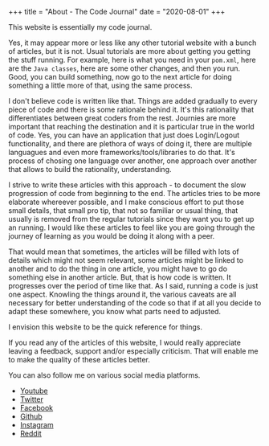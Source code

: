 +++
title = "About - The Code Journal"
date = "2020-08-01"
+++

This website is essentially my code journal.

Yes, it may appear more or less like any other tutorial website with a bunch of articles, but it is not. Usual tutorials are more about getting you getting the stuff running. For example, here is what you need in your `pom.xml`, here are the `Java classes`, here are some other changes, and then you run. Good, you can build something, now go to the next article for doing something a little more of that, using the same process.

I don't believe code is written like that. Things are added gradually to every piece of code and there is some rationale behind it. It's this rationality that differentiates between great coders from the rest. Journies are more important that reaching the destination and it is particular true in the world of code. Yes, you can have an application that just does Login/Logout functionality, and there are plethora of ways of doing it, there are multiple languagues and even more frameworks/tools/libraries to do that. It's process of chosing one language over another, one approach over another that allows to build the rationality, understanding.

I strive to write these articles with this approach - to document the slow progression of code from beginning to the end. The articles tries to be more elaborate whereever possible, and I make conscious effort to put those small details, that small pro tip, that not so familiar or usual thing, that usually is removed from the regular tutorials since they want you to get up an running. I would like these articles to feel like you are going through the journey of learning as you would be doing it along with a peer.

That would mean that sometimes, the articles will be filled with lots of details which might not seem relevant, some articles might be linked to another and to do the thing in one article, you might have to go do something else in another article. But, that is how code is written. It progresses over the period of time like that. As I said, running a code is just one aspect. Knowling the things around it, the various caveats are all necessary for better understanding of the code so that if at all you decide to adapt these somewhere, you know what parts need to adjusted.

I envision this website to be the quick reference for things.

If you read any of the articles of this website, I would really appreciate leaving a feedback, support and/or especially criticism. That will enable me to make the quality of these articles better.

You can also follow me on various social media platforms.

* [Youtube](https://www.youtube.com/channel/UClqfzuMz3J_c0iNG5QlGReg/)
* [Twitter](https://twitter.com/the_codejournal)
* [Facebook](https://www.facebook.com/The-Code-Journal-101507482163342)
* [Github](https://github.com/the-code-journal)
* [Instagram](https://www.instagram.com/the.code.journal/)
* [Reddit](https://www.reddit.com/user/thecodejournal)
